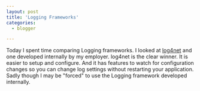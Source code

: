```yaml
---
layout: post
title: 'Logging Frameworks'
categories:
  - blogger

---
```


Today I spent time comparing Logging frameworks.  I looked at <a href="http://logging.apache.org/log4net/">log4net</a> and one developed internally by my employer.  log4net is the clear winner.  It is easier to setup and configure.  And it has features to watch for configuration changes so you can change log settings without restarting your application.  Sadly though I may be "forced" to use the Logging framework developed internally. <br /><br /><br />
